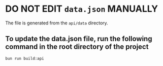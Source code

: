 # DO NOT EDIT `data.json` MANUALLY

The file is generated from the `api/data` directory.

## To update the data.json file, run the following command in the root directory of the project

```bash
bun run build:api
```
